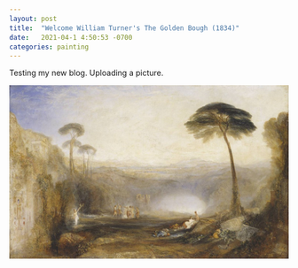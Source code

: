 ```yaml
---
layout: post
title:  "Welcome William Turner's The Golden Bough (1834)"
date:   2021-04-1 4:50:53 -0700
categories: painting
---
```

Testing my new blog. Uploading a picture. 


![William Turner's *The Golden Bough* (1834)](/assets/bough.jpg)
